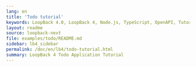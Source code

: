 ```yaml
---
lang: en
title: 'Todo tutorial'
keywords: LoopBack 4.0, LoopBack 4, Node.js, TypeScript, OpenAPI, Tutorial
layout: readme
source: loopback-next
file: examples/todo/README.md
sidebar: lb4_sidebar
permalink: /doc/en/lb4/todo-tutorial.html
summary: LoopBack 4 Todo Application Tutorial
---
```

